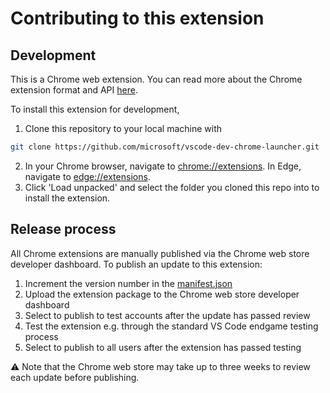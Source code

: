 # Contributing to this extension

## Development

This is a Chrome web extension. You can read more about the Chrome extension format and API [here](https://developer.chrome.com/docs/extensions/reference/).

To install this extension for development,
1. Clone this repository to your local machine with
```sh
git clone https://github.com/microsoft/vscode-dev-chrome-launcher.git
```
2. In your Chrome browser, navigate to [chrome://extensions](chrome://extensions). In Edge, navigate to [edge://extensions](edge://extensions).
3. Click 'Load unpacked' and select the folder you cloned this repo into to install the extension.

## Release process

All Chrome extensions are manually published via the Chrome web store developer dashboard. To publish an update to this extension:
1. Increment the version number in the [manifest.json](https://github.com/microsoft/vscode-dev-chrome-launcher/blob/40c65da7531a55f8953e381531c82ac81c038515/manifest.json#L5)
2. Upload the extension package to the Chrome web store developer dashboard
3. Select to publish to test accounts after the update has passed review
4. Test the extension e.g. through the standard VS Code endgame testing process
5. Select to publish to all users after the extension has passed testing

⚠️ Note that the Chrome web store may take up to three weeks to review each update before publishing.
